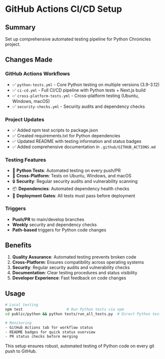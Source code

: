 # GitHub Actions CI/CD Setup

## Summary

Set up comprehensive automated testing pipeline for Python Chronicles project.

## Changes Made

### GitHub Actions Workflows

- ✅ `python-tests.yml` - Core Python testing on multiple versions (3.9-3.12)
- ✅ `ci-cd.yml` - Full CI/CD pipeline with Python tests + Next.js build
- ✅ `cross-platform-tests.yml` - Cross-platform testing (Ubuntu, Windows, macOS)
- ✅ `security-checks.yml` - Security audits and dependency checks

### Project Updates

- ✅ Added npm test scripts to package.json
- ✅ Created requirements.txt for Python dependencies
- ✅ Updated README with testing information and status badges
- ✅ Added comprehensive documentation in `.github/GITHUB_ACTIONS.md`

### Testing Features

- 🧪 **Python Tests**: Automated testing on every push/PR
- 🔄 **Cross-Platform**: Tests on Ubuntu, Windows, and macOS
- 🔒 **Security**: Regular security audits and vulnerability scanning
- 📦 **Dependencies**: Automated dependency health checks
- 🚀 **Deployment Gates**: All tests must pass before deployment

### Triggers

- **Push/PR** to main/develop branches
- **Weekly** security and dependency checks
- **Path-based** triggers for Python code changes

## Benefits

1. **Quality Assurance**: Automated testing prevents broken code
2. **Cross-Platform**: Ensures compatibility across operating systems
3. **Security**: Regular security audits and vulnerability checks
4. **Documentation**: Clear testing procedures and status visibility
5. **Developer Experience**: Fast feedback on code changes

## Usage

```bash
# Local testing
npm test                    # Run Python tests via npm
cd public/python && python tests/run_all_tests.py  # Direct Python testing

# Monitoring
- GitHub Actions tab for workflow status
- README badges for quick status overview
- PR status checks before merging
```

This setup ensures robust, automated testing of Python code on every git push to GitHub.
